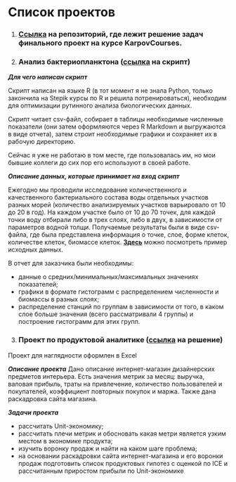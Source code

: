# Список проектов

1. ### <a href="https://github.com/IanaSerezhkina/KarpovCourses" target="_blank"><b>Cсылка</b></a> на репозиторий, где лежит решение задач финального проект на курсе KarpovCourses.

2. ### Анализ бактериопланктона (<a href="https://github.com/IanaSerezhkina/educational_project/blob/master/Bacterioplankton.R" target="_blank"><b>ссылка</b></a> на скрипт)
***Для чего написан скрипт***

Скрипт написан на языке R (в тот момент я не знала Python, только закончила на Stepik курсы по R и решила потренироваться), необходим для оптимизации рутинного анализа биологических данных. 

Скрипт читает csv-файл, собирает в таблицы необходимые численные показатели (они затем оформляются через R Markdown и выгружаются в виде отчета), затем строит необходимые графики и сохраняет их в рабочую директорию. 

Сейчас я уже не работаю в том месте, где пользовалась им, но мои бывшие коллеги до сих пор его используют в своей работе.

***Описание данных, которые принимает на вход скрипт***

Ежегодно мы проводили исследование количественного и качественного бактериального состава воды отдельных участков разных морей (количество анализируемых участков варьировало от 10 до 20 в год). На каждом участке было от 10 до 70 точек, для каждой точки воду отбирали либо в трех слоях, либо в двух, в зависимости от параметров водной толщи. Получаемые результаты были в виде csv-файла, где была представлена информация о точке, слое, форме клеток, количестве клеток, биомассе клеток. 
<a href="https://github.com/IanaSerezhkina/educational_project/blob/master/%D0%9F%D1%80%D0%B8%D0%BC%D0%B5%D1%80.csv" target="_blank"><b>Здесь</b></a> можно посмотреть пример исходных данных.

В отчет для заказчика были необходимы:

- данные о средних/минимальных/максимальных значениях показателей;
- графики в формате гистограмм с распределением численности и биомассы в разных слоях;
- распределение станций по группам в зависимости от того, в каком слое больше значения (всего рассматривали 4 группы) и построение гистограмм для этих групп.

3. ### Проект по продуктовой аналитике (<a href="https://github.com/IanaSerezhkina/educational_project/blob/master/%D0%9F%D1%80%D0%BE%D0%B5%D0%BA%D1%82%20%D0%BF%D1%80%D0%BE%D0%B4%D1%83%D0%BA%D1%82%D0%BE%D0%B2%D0%B0%D1%8F%20%D0%B0%D0%BD%D0%B0%D0%BB%D0%B8%D1%82%D0%B8%D0%BA%D0%B0.xlsx" target="_blank"><b>ссылка</b></a> на решение) 

Проект для наглядности оформлен в Excel

***Описание проекта***
Дано описание интернет-магазин дизайнерских предметов интерьера. Есть значения метрик за месяц: выручка, валовая прибыль, траты на привлечение, количество пользователей и покупателей, коэффициент повторных покупок и маржа. Также дана раскадровка сайта магазина. 

***Задачи проекта***
 - рассчитать Unit-экономику;
 - рассчитать плечи метрик и обосновать какая метри является узким местом в экономике продукта;
 - изучить воронку продаж и найти на каком шаге проблема;
 - на основании раскадровки сайта интернет-магазина и его воронки продаж подготовить список продуктовых гипотез с оценкой по ICE и рассчитанным приростом прибыли по Unit-экономике
 

